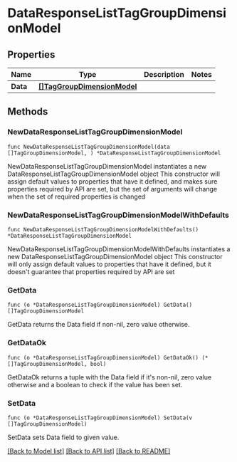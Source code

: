 # DataResponseListTagGroupDimensionModel

## Properties

Name | Type | Description | Notes
------------ | ------------- | ------------- | -------------
**Data** | [**[]TagGroupDimensionModel**](TagGroupDimensionModel.md) |  | 

## Methods

### NewDataResponseListTagGroupDimensionModel

`func NewDataResponseListTagGroupDimensionModel(data []TagGroupDimensionModel, ) *DataResponseListTagGroupDimensionModel`

NewDataResponseListTagGroupDimensionModel instantiates a new DataResponseListTagGroupDimensionModel object
This constructor will assign default values to properties that have it defined,
and makes sure properties required by API are set, but the set of arguments
will change when the set of required properties is changed

### NewDataResponseListTagGroupDimensionModelWithDefaults

`func NewDataResponseListTagGroupDimensionModelWithDefaults() *DataResponseListTagGroupDimensionModel`

NewDataResponseListTagGroupDimensionModelWithDefaults instantiates a new DataResponseListTagGroupDimensionModel object
This constructor will only assign default values to properties that have it defined,
but it doesn't guarantee that properties required by API are set

### GetData

`func (o *DataResponseListTagGroupDimensionModel) GetData() []TagGroupDimensionModel`

GetData returns the Data field if non-nil, zero value otherwise.

### GetDataOk

`func (o *DataResponseListTagGroupDimensionModel) GetDataOk() (*[]TagGroupDimensionModel, bool)`

GetDataOk returns a tuple with the Data field if it's non-nil, zero value otherwise
and a boolean to check if the value has been set.

### SetData

`func (o *DataResponseListTagGroupDimensionModel) SetData(v []TagGroupDimensionModel)`

SetData sets Data field to given value.



[[Back to Model list]](../README.md#documentation-for-models) [[Back to API list]](../README.md#documentation-for-api-endpoints) [[Back to README]](../README.md)


